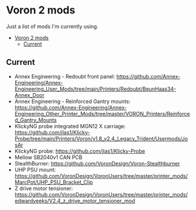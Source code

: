 # Voron 2 mods

Just a list of mods I'm currently using.

- [Voron 2 mods](#voron-2-mods)
  - [Current](#current)

## Current
* Annex Engineering - Redoubt front panel: https://github.com/Annex-Engineering/Annex-Engineering_User_Mods/tree/main/Printers/Redoubt/BeunHaas34-Annex_Door
* Annex Engineering - Reinforced Gantry mounts: https://github.com/Annex-Engineering/Annex-Engineering_Other_Printer_Mods/tree/master/VORON_Printers/Reinforced_Gantry_Mounts
* KlickyNG probe integrated MGN12 X carriage: https://github.com/jlas1/Klicky-Probe/tree/main/Printers/Voron/v1.8_v2.4_Legacy_Trident/Usermods/JosAr
* KlickyNG probe: https://github.com/jlas1/Klicky-Probe
* Mellow SB2040v1 CAN PCB
* StealthBurner: https://github.com/VoronDesign/Voron-Stealthburner
* UHP PSU mount: https://github.com/VoronDesign/VoronUsers/tree/master/printer_mods/MarcPot/UHP_PSU_Bracket_Clip
* Z drive motor tensioner: https://github.com/VoronDesign/VoronUsers/tree/master/printer_mods/edwardyeeks/V2.4_z_drive_motor_tensioner_mod
